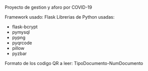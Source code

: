 Proyecto de gestion y aforo por COVID-19

Framework usado: Flask
Librerias de Python usadas:
- flask-bcrypt
- pymysql
- pypng
- pyqrcode
- pillow
- pyzbar

Formato de los codigo QR a leer: TipoDocumento-NumDocumento
